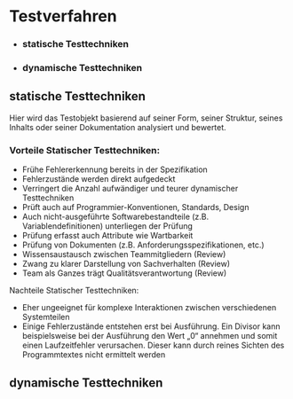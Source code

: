 # Testverfahren

+ ### statische Testtechniken

+ ### dynamische Testtechniken


## statische Testtechniken 
Hier wird das Testobjekt basierend auf seiner Form, seiner Struktur, seines Inhalts oder seiner Dokumentation analysiert und bewertet.

### Vorteile Statischer Testtechniken:

+ Frühe Fehlererkennung bereits in der Spezifikation
+ Fehlerzustände werden direkt aufgedeckt
+ Verringert die Anzahl aufwändiger und teurer dynamischer Testtechniken
+ Prüft auch auf Programmier-Konventionen, Standards, Design
+ Auch nicht-ausgeführte Softwarebestandteile (z.B. Variablendefinitionen) unterliegen der Prüfung
+ Prüfung erfasst auch Attribute wie Wartbarkeit
+ Prüfung von Dokumenten (z.B. Anforderungsspezifikationen, etc.)
+ Wissensaustausch zwischen Teammitgliedern (Review)   
+ Zwang zu klarer Darstellung von Sachverhalten (Review)
+ Team als Ganzes trägt Qualitätsverantwortung (Review)

Nachteile Statischer Testtechniken:

+ Eher ungeeignet für komplexe Interaktionen zwischen verschiedenen Systemteilen
+ Einige Fehlerzustände entstehen erst bei Ausführung. Ein Divisor kann beispielsweise bei der Ausführung den Wert „0“ annehmen und somit einen Laufzeitfehler verursachen. Dieser kann durch reines Sichten des Programmtextes nicht ermittelt werden

## dynamische Testtechniken
